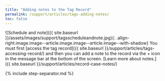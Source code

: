 ```yaml
---
title: "Adding notes to the Tag Record"
permalink: /support/articles/tags-adding-notes/
toc: false
---
```


![Schedule and note]({{ site.baseurl }}/assets/images/support/tagsscheduleandnote.jpg){: .align-right.image.image--article.image.image--article.image--with-shadow}  You must first [access the tag record]({{ site.baseurl }}/support/articles/tags-accessing-record/) and then you can add a note to the record via the + icon in the message bar at the bottom of the screen. [Learn more about notes.]({{ site.baseurl }}/support/articles/record-case-notes/)

{% include step-separator.md %}
